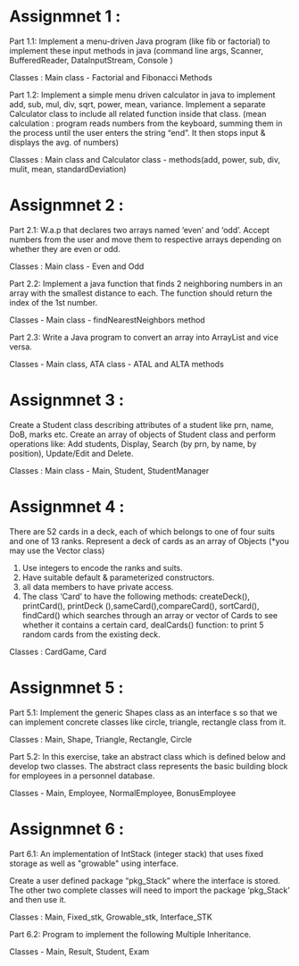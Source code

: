 # Assignmnet 1 : 
Part 1.1: Implement a menu-driven Java program (like fib or factorial) to
implement these input methods in java (command line args, Scanner,
BufferedReader, DataInputStream, Console )

Classes : Main class - Factorial and Fibonacci Methods

Part 1.2: Implement a simple menu driven calculator in java to implement
add, sub, mul, div, sqrt, power, mean, variance. Implement a separate
Calculator class to include all related function inside that class. (mean
calculation : program reads numbers from the keyboard, summing them in
the process until the user enters the string “end”. It then stops input &
displays the avg. of numbers)

Classes : Main class and Calculator class - methods(add, power, sub, div, mulit, mean, standardDeviation)

# Assignmnet 2 :
Part 2.1: W.a.p that declares two arrays named ‘even’ and ‘odd’. Accept
numbers from the user and move them to respective arrays depending on
whether they are even or odd.

Classes : Main class - Even and Odd

Part 2.2: Implement a java function that finds 2 neighboring numbers in an
array with the smallest distance to each. The function should return the
index of the 1st number.

Classes - Main class - findNearestNeighbors method

Part 2.3: Write a Java program to convert an array into ArrayList and vice
versa.

Classes - Main class, ATA class - ATAL and ALTA methods

# Assignmnet 3 : 
Create a Student class describing attributes of a student like prn, name, DoB, marks etc. Create an array of objects of Student class and perform operations like: Add students, Display, Search (by prn, by name, by position), Update/Edit and Delete. 

Classes : Main class - Main, Student, StudentManager

# Assignmnet 4 : 
There are 52 cards in a deck, each of which belongs to one of four suits and one of 13 ranks. Represent a deck of cards as an array of
Objects (*you may use the Vector class)
1.  Use integers to encode the ranks and suits.
2.  Have suitable default & parameterized constructors.
3.  all data members to have private access.
4.  The class ‘Card’ to have the following methods:
createDeck(), printCard(), printDeck (),sameCard(),compareCard(), sortCard(), findCard() which searches through an array or vector of Cards to see whether it contains a certain card, dealCards() function: to print 5 random cards from the existing deck.

Classes : CardGame, Card

# Assignmnet 5 :
Part 5.1: Implement the generic Shapes class as an interface s so that we can implement concrete classes like circle, triangle, rectangle class from it.

Classes : Main, Shape, Triangle, Rectangle, Circle

Part 5.2: In this exercise, take an abstract class which is defined below and develop two classes. The abstract class represents the basic building block for employees in a personnel database.

Classes - Main, Employee, NormalEmployee, BonusEmployee

# Assignmnet 6 :
Part 6.1: An implementation of IntStack (integer stack) that uses fixed
storage as well as "growable" using interface.

Create a user defined package “pkg_Stack” where the interface is stored.
The other two complete classes will need to import the package
‘pkg_Stack’ and then use it.

Classes : Main, Fixed_stk, Growable_stk, Interface_STK

Part 6.2: Program to implement the following Multiple Inheritance.

Classes - Main, Result, Student, Exam


